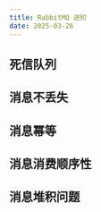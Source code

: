 ```yaml
---
title: RabbitMQ 进阶
date: 2025-03-26
---
```




## 

## 死信队列



## 消息不丢失



## 消息幂等



## 消息消费顺序性



## 消息堆积问题
